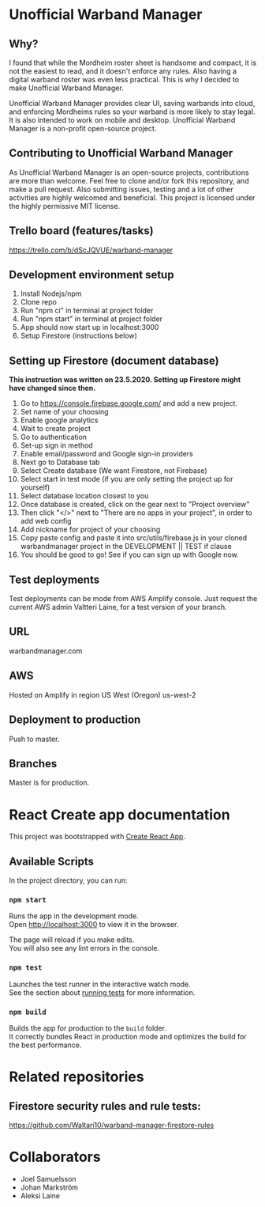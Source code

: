 # Unofficial Warband Manager

## Why?

I found that while the Mordheim roster sheet is handsome and compact, it is not the easiest to read, and it doesn't enforce any rules. Also having a digital warband roster was even less practical. This is why I decided to make Unofficial Warband Manager. 

Unofficial Warband Manager provides clear UI, saving warbands into cloud, and enforcing Mordheims rules so your warband is more likely to stay legal. It is also intended to work on mobile and desktop. Unofficial Warband Manager is a non-profit open-source project.

## Contributing to Unofficial Warband Manager

As Unofficial Warband Manager is an open-source projects, contributions are more than welcome. Feel free to clone and/or fork this repository, and make a pull request. Also submitting issues, testing and a lot of other activities are highly welcomed and beneficial. This project is licensed under the highly permissive MIT license.

## Trello board (features/tasks)

https://trello.com/b/dScJQVUE/warband-manager

## Development environment setup 

1. Install Nodejs/npm
2. Clone repo
3. Run "npm ci" in terminal at project folder
4. Run "npm start" in terminal at project folder
5. App should now start up in localhost:3000
6. Setup Firestore (instructions below)

## Setting up Firestore (document database)

<b>This instruction was written on 23.5.2020. Setting up Firestore might have changed since then.</b>

1. Go to https://console.firebase.google.com/ and add a new project.
2. Set name of your choosing
3. Enable google analytics
4. Wait to create project
5. Go to authentication
6. Set-up sign in method
7. Enable email/password and Google sign-in providers
8. Next go to Database tab
9. Select Create database (We want Firestore, not Firebase)
10. Select start in test mode (if you are only setting the project up for yourself)
11. Select database location closest to you
12. Once database is created, click on the gear next to "Project overview"
13. Then click "</>" next to "There are no apps in your project", in order to add web config
14. Add nickname for project of your choosing
15. Copy paste config and paste it into src/utils/firebase.js in your cloned warbandmanager project in the DEVELOPMENT || TEST if clause
16. You should be good to go! See if you can sign up with Google now.

## Test deployments

Test deployments can be mode from AWS Amplify console. Just request the current AWS admin Valtteri Laine, for a test version of your branch.

## URL

warbandmanager.com

## AWS

Hosted on Amplify in region US West (Oregon) us-west-2

## Deployment to production

Push to master.

## Branches

Master is for production.

# React Create app documentation

This project was bootstrapped with [Create React App](https://github.com/facebook/create-react-app).

## Available Scripts

In the project directory, you can run:

### `npm start`

Runs the app in the development mode.<br />
Open [http://localhost:3000](http://localhost:3000) to view it in the browser.

The page will reload if you make edits.<br />
You will also see any lint errors in the console.

### `npm test`

Launches the test runner in the interactive watch mode.<br />
See the section about [running tests](https://facebook.github.io/create-react-app/docs/running-tests) for more information.

### `npm build`

Builds the app for production to the `build` folder.<br />
It correctly bundles React in production mode and optimizes the build for the best performance.


# Related repositories

## Firestore security rules and rule tests:
https://github.com/Waltari10/warband-manager-firestore-rules



# Collaborators
- Joel Samuelsson
- Johan Markström
- Aleksi Laine